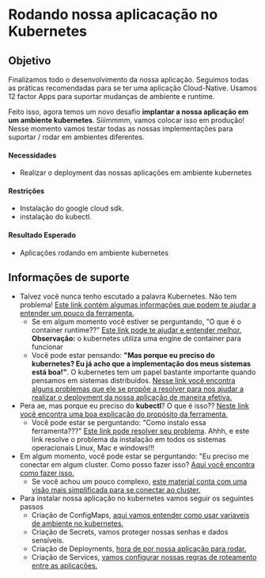 # Rodando nossa aplicacação no Kubernetes

## Objetivo

Finalizamos todo o desenvolvimento da nossa aplicação. Seguimos todas as práticas recomendadas para se ter uma aplicação Cloud-Native. Usamos 12 factor Apps para suportar mudanças de ambiente e runtime.

Feito isso, agora temos um novo desafio **implantar a nossa aplicação em um ambiente kubernetes**. Siiimmmm, vamos colocar isso em produção! Nesse momento vamos testar todas as nossas implementações para suportar / rodar em ambientes diferentes.

#### Necessidades
* Realizar o deployment das nossas aplicações em ambiente kubernetes


#### Restrições

* Instalação do google cloud sdk.
* instalação do kubectl.

#### Resultado Esperado

* Aplicações rodando em ambiente kubernetes

## Informações de suporte

* Talvez você nunca tenho escutado a palavra Kubernetes. Não tem problema! [Este link contém algumas informações que podem
te ajudar a entender um pouco da ferramenta.](https://kubernetes.io/docs/concepts/overview/what-is-kubernetes/)
  * Se em algum momento você estiver se perguntando, "O que é o container runtime??" [Este link pode te ajudar e entender melhor.](https://kubernetes.io/docs/setup/production-environment/container-runtimes/)
    **Observação:**  o kubernetes utiliza uma engine de container para funcionar
  * Você pode estar pensando: **"Mas porque eu preciso do kubernetes? Eu já acho que a implementação dos meus sistemas está boa!"**. O kubernetes tem um papel bastante importante 
  quando pensamos em sistemas distribuídos. [Nesse link você encontra alguns problemas que ele se propõe a resolver para nos ajudar a realizar
  o deployment da nossa aplicação de maneira efetiva.](https://www.redhat.com/pt-br/topics/containers/what-is-kubernetes)
* Pera ae, mas porque eu preciso do **kubectl**? O que é isso?? [Neste link você encontra uma boa explicação do propósito da ferramenta.](https://kubernetes.io/docs/reference/kubectl/overview/)
  * Você pode estar se perguntando: "Como instalo essa ferramenta???" [Este link pode resolver seu problema](https://kubernetes.io/docs/tasks/tools/install-kubectl/). Ahhh, e este link
  resolve o problema da instalação em todos os sistemas operacionais Linux, Mac e windows!!!
* Em algum momento, você pode estar se perguntando: "Eu preciso me conectar em algum cluster. Como posso fazer isso? [Aqui você encontra como fazer isso.](https://cloud.google.com/kubernetes-engine/docs/how-to/cluster-access-for-kubectl?hl=pt-br)
  * Se você achou um pouco complexo, [este material conta com uma visão mais simplificada para se conectar ao cluster.](../informacao_procedural/conectando_gcloud_sdk.md)
* Para instalar nossa aplicação no kubernetes vamos seguir os seguintes passos
  * Criação de ConfigMaps, [aqui vamos entender como usar variaveis de ambiente no kubernetes.](../informacao_suporte/criacao_config_map.md)
  * Criação de Secrets, vamos proteger nossas senhas e dados sensíveis.
  * Criação de Deployments, [hora de por nossa aplicação para rodar.](../informacao_suporte/criacao_deployment.md) 
  * Criação de Services, [vamos configurar nossas regras de roteamento entre as aplicações.](../informacao_suporte/criacao_service.md)        

